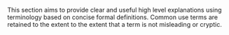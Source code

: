 This section aims to provide clear and useful high level explanations using terminology based on concise formal definitions. Common use terms are retained to the extent to the extent that a term is not misleading or cryptic.
